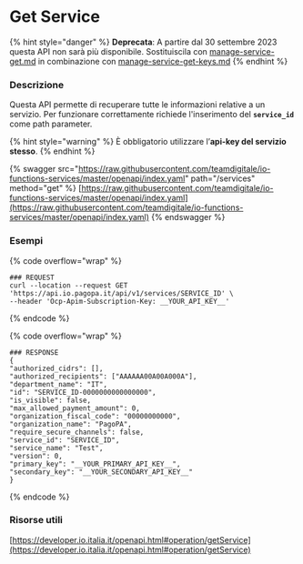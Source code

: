 # Get Service

{% hint style="danger" %}
**Deprecata**: A partire dal 30 settembre 2023 questa API non sarà più disponibile. Sostituiscila con [manage-service-get.md](manage-service-get.md "mention") in combinazione con [manage-service-get-keys.md](manage-service-get-keys.md "mention")
{% endhint %}

### Descrizione

Questa API permette di recuperare tutte le informazioni relative a un servizio. Per funzionare correttamente richiede l'inserimento del **`service_id`** come path parameter.

{% hint style="warning" %}
È obbligatorio utilizzare l’**api-key del servizio stesso**.
{% endhint %}

{% swagger src="https://raw.githubusercontent.com/teamdigitale/io-functions-services/master/openapi/index.yaml" path="/services" method="get" %}
[https://raw.githubusercontent.com/teamdigitale/io-functions-services/master/openapi/index.yaml](https://raw.githubusercontent.com/teamdigitale/io-functions-services/master/openapi/index.yaml)
{% endswagger %}

### Esempi

{% code overflow="wrap" %}
```shell
### REQUEST
curl --location --request GET 'https://api.io.pagopa.it/api/v1/services/SERVICE_ID' \
--header 'Ocp-Apim-Subscription-Key: __YOUR_API_KEY__'
```
{% endcode %}

{% code overflow="wrap" %}
```shell
### RESPONSE
{
"authorized_cidrs": [],
"authorized_recipients": ["AAAAAA00A00A000A"],
"department_name": "IT",
"id": "SERVICE_ID-0000000000000000",
"is_visible": false,
"max_allowed_payment_amount": 0,
"organization_fiscal_code": "00000000000",
"organization_name": "PagoPA",
"require_secure_channels": false,
"service_id": "SERVICE_ID",
"service_name": "Test",
"version": 0,
"primary_key": "__YOUR_PRIMARY_API_KEY__",
"secondary_key": "__YOUR_SECONDARY_API_KEY__"
}
```
{% endcode %}

### Risorse utili <a href="#_oglg98gr3m66" id="_oglg98gr3m66"></a>

[https://developer.io.italia.it/openapi.html#operation/getService](https://developer.io.italia.it/openapi.html#operation/getService)
